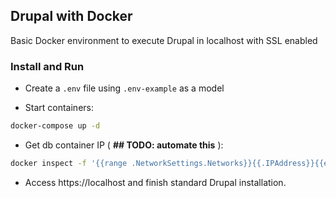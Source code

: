 ## Drupal with Docker
Basic Docker environment to execute Drupal in localhost with SSL enabled

### Install and Run

- Create a `.env` file using `.env-example` as a model

- Start containers:

```bash
docker-compose up -d
```

- Get db container IP ( **## TODO: automate this** ):

```bash
docker inspect -f '{{range .NetworkSettings.Networks}}{{.IPAddress}}{{end}}' db
```

- Access https://localhost and finish standard Drupal installation.
